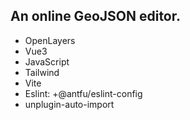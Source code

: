 ## An online GeoJSON editor.

- OpenLayers
- Vue3
- JavaScript
- Tailwind
- Vite
- Eslint: +@antfu/eslint-config
- unplugin-auto-import
